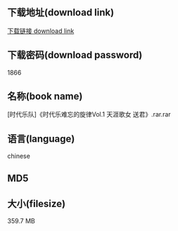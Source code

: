 ## 下载地址(download link)
[下载链接 download link](https://tutu365.netlify.app/?s=%5B%E6%97%B6%E4%BB%A3%E4%B9%90%E9%98%9F%5D%E3%80%8A%E6%97%B6%E4%BB%A3%E4%B9%90%E9%9A%BE%E5%BF%98%E7%9A%84%E6%97%8B%E5%BE%8BVol.1+%E5%A4%A9%E6%B6%AF%E6%AD%8C%E5%A5%B3+%E9%80%81%E5%90%9B%E3%80%8B.rar)

## 下载密码(download password)
1866

## 名称(book name)
[时代乐队]《时代乐难忘的旋律Vol.1 天涯歌女 送君》.rar.rar

## 语言(language)
chinese

## MD5


## 大小(filesize)
359.7 MB
